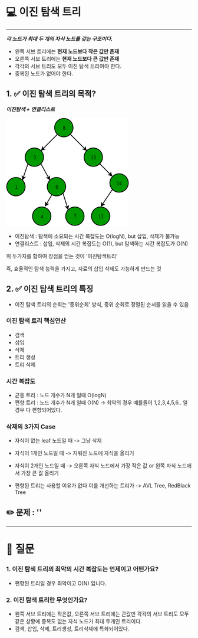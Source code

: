# 💻 이진 탐색 트리

---

***각 노드가 최대 두 개의 자식 노드를 갖는 구조이다.***
- 왼쪽 서브 트리에는 **현재 노드보다 작은 값만 존재**
- 오른쪽 서브 트리에는 **현재 노드보다 큰 값만 존재**
- 각각의 서브 트리도 모두 이진 탐색 트리여야 한다.
- 중복된 노드가 없어야 한다.

## 1. ✅ 이진 탐색 트리의 목적?

***이진탐색 + 연결리스트***

![img_9.png](img/img_9.png)

- 이진탐색 : 탐색에 소요되는 시간 복잡도는 O(logN), but 삽입, 삭제가 불가능
- 연결리스트 : 삽입, 삭제의 시간 복잡도는 O(1), but 탐색하는 시간 복잡도가 O(N)

 위 두가지를 합하여 장점을 얻는 것이 '이진탐색트리'

즉, 효율적인 탐색 능력을 가지고, 자료의 삽입 삭제도 가능하게 만드는 것

## 2. ✅ 이진 탐색 트리의 특징

- 이진 탐색 트리의 순회는 '중위순회' 방식, 중위 순회로 정렬된 순서를 읽을 수 있음

### 이진 탐색 트리 핵심연산
- 검색
- 삽입
- 삭제
- 트리 생성
- 트리 삭제

### 시간 복잡도
- 균등 트리 : 노드 개수가 N개 일때 O(logN)
- 편향 트리 : 노드 개수가 N개 일때 O(N) -> 최악의 경우 예를들어 1,2,3,4,5,6.. 일 경우 다 편향되어있다.

### 삭제의 3가지 Case
- 자식이 없는 leaf 노드일 때 -> 그냥 삭제
- 자식이 1개인 노드일 때 -> 지워진 노드에 자식을 올리기
- 자식이 2개인 노드일 때 -> 오른쪽 자식 노드에서 가장 작은 값 or 왼쪽 자식 노드에서 가장 큰 값 올리기 

- 편향된 트리는 사용할 이유가 없다 이를 개선하는 트리가 -> AVL Tree, RedBlack Tree


## ✏️ 문제 :  ''

---

# 🤔 질문

### 1. 이진 탐색 트리의 최악의 시간 복잡도는 언제이고 어떤가요?

- 편향된 트리일 경우 최악이고 O(N) 입니다.

### 2. 이진 탐색 트리란 무엇인가요?

- 왼쪽 서브 트리에는 작은값, 오른쪽 서브 트리에는 큰값만 각각의 서브 트리도 모두 같은 상황에 중복도 없는 자식 노드가 최대 두개인 트리이다.
- 검색, 삽입, 삭제, 트리생성, 트리삭제에 특화되어있다.

